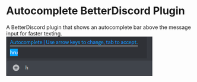 <h1>Autocomplete BetterDiscord Plugin</h1>

A BetterDiscord plugin that shows an autocomplete bar above the message input for faster texting.
<img src="image_2022-12-30_140722945.png">
